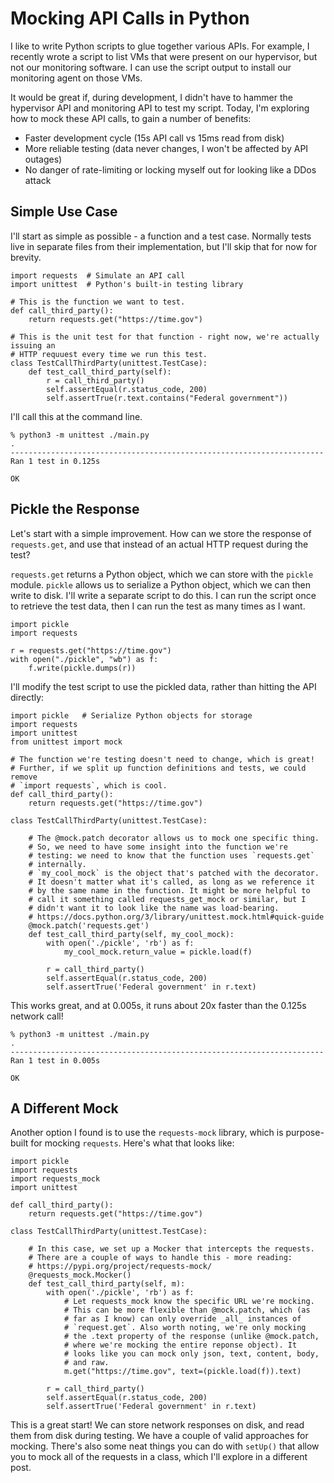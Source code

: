 # Mocking API Calls in Python

I like to write Python scripts to glue together various APIs. For example, I recently wrote a script to list VMs that were present on our hypervisor, but not our monitoring software. I can use the script output to install our monitoring agent on those VMs. 

It would be great if, during development, I didn't have to hammer the hypervisor API and monitoring API to test my script. Today, I'm exploring how to mock these API calls, to gain a number of benefits:
 - Faster development cycle (15s API call vs 15ms read from disk)
 - More reliable testing (data never changes, I won't be affected by API outages)
 - No danger of rate-limiting or locking myself out for looking like a DDos attack

## Simple Use Case

I'll start as simple as possible - a function and a test case. Normally tests live in separate files from their implementation, but I'll skip that for now for brevity.

```
import requests  # Simulate an API call
import unittest  # Python's built-in testing library

# This is the function we want to test. 
def call_third_party():
	return requests.get("https://time.gov")

# This is the unit test for that function - right now, we're actually issuing an
# HTTP requuest every time we run this test. 
class TestCallThirdParty(unittest.TestCase):
	def test_call_third_party(self):
		r = call_third_party()
		self.assertEqual(r.status_code, 200)
		self.assertTrue(r.text.contains("Federal government"))
```

I'll call this at the command line. 

```
% python3 -m unittest ./main.py
.
----------------------------------------------------------------------
Ran 1 test in 0.125s

OK
```

## Pickle the Response

Let's start with a simple improvement. How can we store the response of `requests.get`, and use that instead of an actual HTTP request during the test?

`requests.get` returns a Python object, which we can store with the `pickle` module. `pickle` allows us to serialize a Python object, which we can then write to disk. I'll write a separate script to do this. I can run the script once to retrieve the test data, then I can run the test as many times as I want. 

```
import pickle
import requests

r = requests.get("https://time.gov")
with open("./pickle", "wb") as f:
	f.write(pickle.dumps(r))
```

I'll modify the test script to use the pickled data, rather than hitting the API directly:

```
import pickle   # Serialize Python objects for storage
import requests
import unittest
from unittest import mock

# The function we're testing doesn't need to change, which is great! 
# Further, if we split up function definitions and tests, we could remove 
# `import requests`, which is cool. 
def call_third_party():
	return requests.get("https://time.gov") 

class TestCallThirdParty(unittest.TestCase):

	# The @mock.patch decorator allows us to mock one specific thing.
	# So, we need to have some insight into the function we're 
	# testing: we need to know that the function uses `requests.get`
	# internally. 
	# `my_cool_mock` is the object that's patched with the decorator.
	# It doesn't matter what it's called, as long as we reference it
	# by the same name in the function. It might be more helpful to
	# call it something called requests_get_mock or similar, but I 
	# didn't want it to look like the name was load-bearing. 
	# https://docs.python.org/3/library/unittest.mock.html#quick-guide
	@mock.patch('requests.get')
	def test_call_third_party(self, my_cool_mock):
		with open('./pickle', 'rb') as f:
			my_cool_mock.return_value = pickle.load(f)

		r = call_third_party()
		self.assertEqual(r.status_code, 200)
		self.assertTrue('Federal government' in r.text)
```

This works great, and at 0.005s, it runs about 20x faster than the 0.125s network call!

```
% python3 -m unittest ./main.py
.
----------------------------------------------------------------------
Ran 1 test in 0.005s

OK
```

## A Different Mock

Another option I found is to use the `requests-mock` library, which is purpose-built for mocking `requests`. Here's what that looks like:

```
import pickle
import requests
import requests_mock
import unittest

def call_third_party():
	return requests.get("https://time.gov")

class TestCallThirdParty(unittest.TestCase):

	# In this case, we set up a Mocker that intercepts the requests. 
	# There are a couple of ways to handle this - more reading:
	# https://pypi.org/project/requests-mock/
	@requests_mock.Mocker()
	def test_call_third_party(self, m):
		with open('./pickle', 'rb') as f:
			# Let requests_mock know the specific URL we're mocking.
			# This can be more flexible than @mock.patch, which (as
			# far as I know) can only override _all_ instances of
			# `request.get`. Also worth noting, we're only mocking
			# the .text property of the response (unlike @mock.patch,
			# where we're mocking the entire reponse object). It 
			# looks like you can mock only json, text, content, body,
			# and raw. 
			m.get("https://time.gov", text=(pickle.load(f)).text)

		r = call_third_party()
		self.assertEqual(r.status_code, 200)
		self.assertTrue('Federal government' in r.text)
```

This is a great start! We can store network responses on disk, and read them from disk during testing. We have a couple of valid approaches for mocking. There's also some neat things you can do with `setUp()` that allow you to mock all of the requests in a class, which I'll explore in a different post. 


